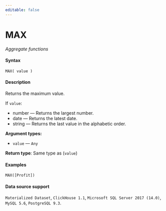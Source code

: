 ```yaml
---
editable: false
---
```


# MAX

_Aggregate functions_

#### Syntax


```
MAX( value )
```

#### Description
Returns the maximum value.

If `value`:
- number — Returns the largest number.
- date — Returns the latest date.
- string — Returns the last value in the alphabetic order.


**Argument types:**
- `value` — `Any`


**Return type**: Same type as (`value`)

#### Examples

```
MAX([Profit])
```


#### Data source support

`Materialized Dataset`, `ClickHouse 1.1`, `Microsoft SQL Server 2017 (14.0)`, `MySQL 5.6`, `PostgreSQL 9.3`.
